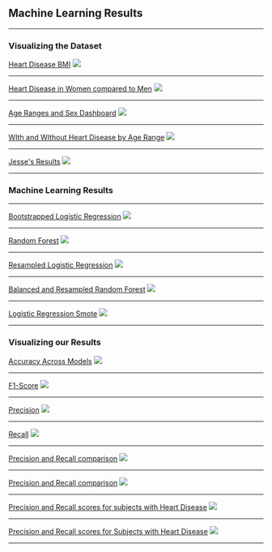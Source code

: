 ## Machine Learning Results

---
### Visualizing the Dataset

[Heart Disease BMI](https://github.com/GCweigenberg/Heart-Risk-Classification-/blob/main/images/ML_resutls/Heart%20Disease%20BMI.png)
<img src="images/Heart Disease BMI.png?raw=true"/>


---
[Heart Disease in Women compared to Men](https://github.com/GCweigenberg/Heart-Risk-Classification-/blob/main/images/ML_resutls/Compare%20Men%20vs.%20Women.png)
<img src="images/Compare Men vs. Women.png?raw=true"/>


---
[Age Ranges and Sex Dashboard](https://github.com/GCweigenberg/Heart-Risk-Classification-/blob/gcweig/images/Dashboard%20of%20Age%20Ranges%20%26%20Sex.png)
<img src="images/Dashboard of Age Ranges & Sex.png?raw=true"/>


---
[WIth and WIthout Heart Disease by Age Range](https://github.com/GCweigenberg/Heart-Risk-Classification-/blob/gcweig/images/Dashboard%20of%20Age%20Ranges%20W_%20%26%20W_out.png)
<img src="images/Dashboard of Age Ranges W_ & W_out.png?raw=true"/>


---
[Jesse's Results](http://example.com/)
<img src="images/jesse_model.png?raw=true"/>


---


### Machine Learning Results
---

[Bootstrapped Logistic Regression](https://github.com/GCweigenberg/Heart-Risk-Classification-/blob/gcweig/images/Dylan_model.png)
<img src="images/Dylan_model.png?raw=true"/>


---
[Random Forest](https://github.com/GCweigenberg/Heart-Risk-Classification-/blob/gcweig/images/nicolette_model.png)
<img src="images/nicolette_model.png?raw=true"/>


---
[Resampled Logistic Regression](https://github.com/GCweigenberg/Heart-Risk-Classification-/blob/gcweig/images/gabe_model.png)
<img src="images/gabe_model.png?raw=true"/>


---
[Balanced and Resampled Random Forest](https://github.com/GCweigenberg/Heart-Risk-Classification-/blob/gcweig/images/jonathan_model.png)
<img src="images/jonathan_model.png?raw=true"/>


---
[Logistic Regression Smote](https://github.com/GCweigenberg/Heart-Risk-Classification-/blob/gcweig/images/jesse_model.png)
<img src="images/jesse_model.png?raw=true"/>


---

### Visualizing our Results

[Accuracy Across Models](https://github.com/GCweigenberg/Heart-Risk-Classification-/blob/gcweig/images/Accuracy%20across%20Models.png)
<img src="images/Accuracy across Models.png?raw=true"/>


---
[F1-Score](https://github.com/GCweigenberg/Heart-Risk-Classification-/blob/gcweig/images/F1%20scores.png)
<img src="images/F1 scores.png?raw=true"/>


---
[Precision](https://github.com/GCweigenberg/Heart-Risk-Classification-/blob/gcweig/images/Precision.png)
<img src="images/Precision.png?raw=true"/>


---
[Recall](https://github.com/GCweigenberg/Heart-Risk-Classification-/blob/gcweig/images/Recall.png)
<img src="images/Recall.png?raw=true"/>


---
[Precision and Recall comparison](https://github.com/GCweigenberg/Heart-Risk-Classification-/blob/gcweig/images/compare%20among%20disease%20states.png)
<img src="images/compare among disease states.png?raw=true"/>


---
[Precision and Recall comparison](https://github.com/GCweigenberg/Heart-Risk-Classification-/blob/gcweig/images/compare%20between%20disease%20states.png)
<img src="images/compare between disease states.png?raw=true"/>


---
[Precision and Recall scores for subjects with Heart Disease](https://github.com/GCweigenberg/Heart-Risk-Classification-/blob/gcweig/images/YES%20(0).png)
<img src="images/YES (0).png?raw=true"/>


---
[Precision and Recall scores for Subjects with Heart Disease](https://github.com/GCweigenberg/Heart-Risk-Classification-/blob/gcweig/images/NO%20(1).png)
<img src="images/NO (1).png?raw=true"/>



---

<!-- Remove above link if you don't want to attibute -->
